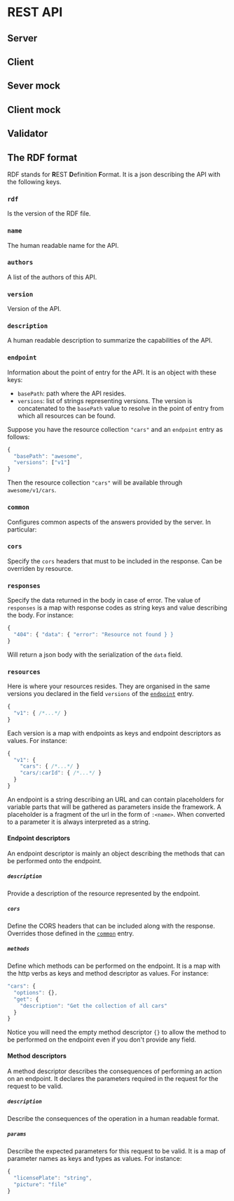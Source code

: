 # REST API

## Server

## Client

## Sever mock

## Client mock

## Validator

## The RDF format

RDF stands for **R**EST **D**efinition **F**ormat. It is a json describing the API with the following keys.

### `rdf`

Is the version of the RDF file.

### `name`

The human readable name for the API.

### `authors`

A list of the authors of this API.

### `version`

Version of the API.

### `description`

A human readable description to summarize the capabilities of the API.

### `endpoint`

Information about the point of entry for the API. It is an object with these keys:

  * `basePath`: path where the API resides.
  * `versions`: list of strings representing versions. The version is concatenated to the `basePath` value to resolve in the point of entry from which all resources can be found.

Suppose you have the resource collection `"cars"` and an `endpoint` entry as follows:

```javascript
{
  "basePath": "awesome",
  "versions": ["v1"]
}
```

Then the resource collection `"cars"` will be available through `awesome/v1/cars`.

### `common`

Configures common aspects of the answers provided by the server. In particular:

### `cors`

Specify the `cors` headers that must to be included in the response. Can be overriden by resource.

### `responses`

Specify the data returned in the body in case of error. The value of `responses` is a map with response codes as string keys and value describing the body. For instance:

```javascript
{
  "404": { "data": { "error": "Resource not found } }
}
```

Will return a json body with the serialization of the `data` field.

### `resources`

Here is where your resources resides. They are organised in the same versions you declared in the field `versions` of the [`endpoint`](#endpoint) entry.

```javascript
{
  "v1": { /*...*/ }
}
```

Each version is a map with endpoints as keys and endpoint descriptors as values. For instance:

```javascript
{
  "v1": {
    "cars": { /*...*/ }
    "cars/:carId": { /*...*/ }
  }
}
```

An endpoint is a string describing an URL and can contain placeholders for variable parts that will be gathered as parameters inside the framework. A placeholder is a fragment of the url in the form of `:<name>`. When converted to a parameter it is always interpreted as a string.

#### Endpoint descriptors

An endpoint descriptor is mainly an object describing the methods that can be performed onto the endpoint.

##### `description`

Provide a description of the resource represented by the endpoint.

##### `cors`

Define the CORS headers that can be included along with the response. Overrides those defined in the [`common`](#common) entry.

##### `methods`

Define which methods can be performed on the endpoint. It is a map with the http verbs as keys and method descriptor as values. For instance:

```javascript
"cars": {
  "options": {},
  "get": {
    "description": "Get the collection of all cars"
  }
}
```

Notice you will need the empty method descriptor `{}` to allow the method to be performed on the endpoint even if you don't provide any field.

#### Method descriptors

A method descriptor describes the consequences of performing an action on an endpoint. It declares the parameters required in the request for the request to be valid.

##### `description`

Describe the consequences of the operation in a human readable format.

##### `params`

Describe the expected parameters for this request to be valid. It is a map of parameter names as keys and types as values. For instance:

```javascript
{
  "licensePlate": "string",
  "picture": "file"
}
```
